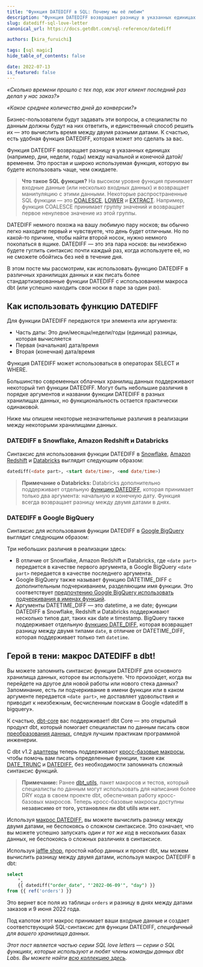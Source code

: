 ```yaml
---
title: "Функция DATEDIFF в SQL: Почему мы её любим"
description: "Функция DATEDIFF возвращает разницу в указанных единицах (например, дни, недели, годы) между начальной и конечной датой/временем. Это простая и широко используемая функция, которую вы будете использовать чаще, чем ожидаете."
slug: datediff-sql-love-letter
canonical_url: https://docs.getdbt.com/sql-reference/datediff

authors: [kira_furuichi]

tags: [sql magic]
hide_table_of_contents: false

date: 2022-07-13
is_featured: false
---
```


*«Сколько времени прошло с тех пор, как этот клиент последний раз делал у нас заказ?»*

*«Какое среднее количество дней до конверсии?»*

Бизнес-пользователи будут задавать эти вопросы, а специалисты по данным должны будут на них ответить, и единственный способ решить их — это вычислить время между двумя разными датами. К счастью, есть удобная функция DATEDIFF, которая может это сделать за вас.

Функция DATEDIFF возвращает разницу в указанных единицах (например, дни, недели, годы) между начальной и конечной датой/временем. Это простая и широко используемая функция, которую вы будете использовать чаще, чем ожидаете.

<!--truncate-->

> **Что такое SQL функция?**
> На высоком уровне функция принимает входные данные (или несколько входных данных) и возвращает манипуляцию с этими данными. Некоторые распространенные SQL функции — это [COALESCE](https://getdbt.com/sql-foundations/coalesce-sql-love-letter/), [LOWER](https://getdbt.com/sql-foundations/lower-sql-love-letter/) и [EXTRACT](https://getdbt.com/sql-foundations/extract-sql-love-letter/). Например, функция COALESCE принимает группу значений и возвращает первое ненулевое значение из этой группы.

DATEDIFF немного похожа на вашу любимую пару носков; вы обычно легко находите первый и чувствуете, что день будет отличным. Но по какой-то причине, чтобы найти второй носок, нужно немного покопаться в ящике. DATEDIFF — это эта пара носков: вы неизбежно будете гуглить синтаксис почти каждый раз, когда используете её, но не сможете обойтись без неё в течение дня.

В этом посте мы рассмотрим, как использовать функцию DATEDIFF в различных хранилищах данных и как писать более стандартизированные функции DATEDIFF с использованием макроса dbt (или успешно находить свои носки в паре за один раз).

## Как использовать функцию DATEDIFF

Для функции DATEDIFF передаются три элемента или аргумента:

* Часть даты: Это дни/месяцы/недели/годы (единица) разницы, которая вычисляется
* Первая (начальная) дата/время
* Вторая (конечная) дата/время

Функция DATEDIFF может использоваться в операторах SELECT и WHERE.

Большинство современных облачных хранилищ данных поддерживают некоторый тип функции DATEDIFF. Могут быть небольшие различия в порядке аргументов и названии функции DATEDIFF в разных хранилищах данных, но функциональность остается практически одинаковой.

Ниже мы опишем некоторые незначительные различия в реализации между некоторыми хранилищами данных.

### DATEDIFF в Snowflake, Amazon Redshift и Databricks

Синтаксис для использования функции DATEDIFF в [Snowflake](https://docs.snowflake.com/en/sql-reference/functions/datediff.html), [Amazon Redshift](https://docs.aws.amazon.com/redshift/latest/dg/r_DATEDIFF_function.html) и [Databricks](https://docs.databricks.com/sql/language-manual/functions/datediff3.html) выглядит следующим образом:

```sql
datediff(<date part>, <start date/time>, <end date/time>)
```

> **Примечание о Databricks:**
> Databricks дополнительно поддерживает отдельную [функцию DATEDIFF](https://docs.databricks.com/sql/language-manual/functions/datediff.html), которая принимает только два аргумента: начальную и конечную дату. Функция всегда возвращает разницу между двумя датами в днях.

### DATEDIFF в Google BigQuery

Синтаксис для использования функции DATEDIFF в [Google BigQuery](https://cloud.google.com/bigquery/docs/reference/standard-sql/datetime_functions#datetime_diff) выглядит следующим образом:

Три небольших различия в реализации здесь:

* В отличие от Snowflake, Amazon Redshift и Databricks, где `<date part>` передается в качестве первого аргумента, в Google BigQuery `<date part>` передается в качестве последнего аргумента.
* Google BigQuery также называет функцию DATETIME_DIFF с дополнительным подчеркиванием, разделяющим имя функции. Это соответствует [предпочтению Google BigQuery использовать подчеркивания в именах функций](https://cloud.google.com/bigquery/docs/reference/standard-sql/date_functions).
* Аргументы DATETIME_DIFF — это datetime, а не date; функции DATEDIFF в Snowflake, Redshift и Databricks поддерживают несколько типов дат, таких как date и timestamp. BigQuery также поддерживает отдельную [функцию DATE_DIFF](https://cloud.google.com/bigquery/docs/reference/standard-sql/date_functions#date_diff), которая возвращает разницу между двумя типами `date`, в отличие от DATETIME_DIFF, которая поддерживает только тип `datetime`.

## Герой в тени: макрос DATEDIFF в dbt!

Вы можете запомнить синтаксис функции DATEDIFF для основного хранилища данных, которое вы используете. Что произойдет, когда вы перейдете на другое для новой работы или нового стека данных? Запоминание, есть ли подчеркивание в имени функции или в каком аргументе передается `<date part>`, не доставляет удовольствия и приводит к неизбежным, бесчисленным поискам в Google «datediff в bigquery».

К счастью, [dbt-core](https://github.com/dbt-labs/dbt-core) вас поддерживает! dbt Core — это открытый продукт dbt, который помогает специалистам по данным писать свои [преобразования данных](https://www.getdbt.com/analytics-engineering/transformation/), следуя лучшим практикам программной инженерии.

С dbt v1.2 [адаптеры](https://docs.getdbt.com/docs/supported-data-platforms) теперь поддерживают [кросс-базовые макросы](https://docs.getdbt.com/reference/dbt-jinja-functions/cross-database-macros), чтобы помочь вам писать определенные функции, такие как [DATE_TRUNC](https://docs.getdbt.com/reference/dbt-jinja-functions/cross-database-macros#date_trunc) и [DATEDIFF](https://docs.getdbt.com/reference/dbt-jinja-functions/cross-database-macros#datediff), без необходимости запоминать сложный синтаксис функций.

> **Примечание:**
> Ранее [dbt_utils](https://github.com/dbt-labs/dbt-utils), пакет макросов и тестов, который специалисты по данным могут использовать для написания более DRY кода в своем проекте dbt, обеспечивал работу кросс-базовых макросов. Теперь кросс-базовые макросы доступны **независимо от того, установлен ли dbt utils или нет.**

Используя [макрос DATEDIFF](https://docs.getdbt.com/reference/dbt-jinja-functions/cross-database-macros#datediff), вы можете вычислить разницу между двумя датами, не беспокоясь о сложном синтаксисе. Это означает, что вы можете успешно запускать *один и тот же код* в нескольких базах данных, не беспокоясь о сложных различиях в синтаксисе.

Используя [jaffle shop](https://github.com/dbt-labs/jaffle_shop/blob/main/models/orders.sql), простой набор данных и проект dbt, мы можем вычислить разницу между двумя датами, используя макрос DATEDIFF в dbt:

```sql
select
	*,
	{{ datediff("order_date", "'2022-06-09'", "day") }}
from {{ ref('orders') }}
```

Это вернет все поля из таблицы `orders` и разницу в днях между датами заказов и 9 июня 2022 года.

Под капотом этот макрос принимает ваши входные данные и создает соответствующий SQL-синтаксис для функции DATEDIFF, *специфичный для вашего хранилища данных.*

*Этот пост является частью серии SQL love letters — серии о SQL функциях, которые используют и любят члены команды данных dbt Labs. Вы можете найти [всю коллекцию здесь](https://getdbt.com/sql-foundations/top-sql-functions).*